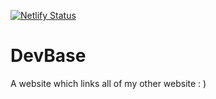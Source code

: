 [![Netlify Status](https://api.netlify.com/api/v1/badges/a34be05d-d338-4859-8584-9d97f06f9016/deploy-status)](https://app.netlify.com/sites/devbase/deploys)
# DevBase
A website which links all of my other website : )
